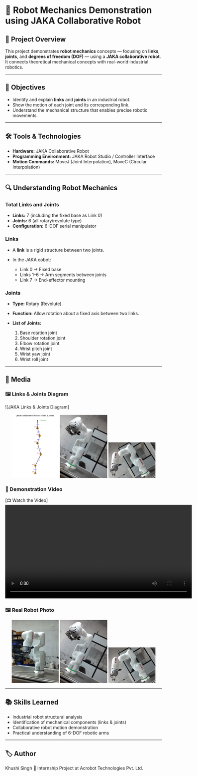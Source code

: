 # 🤖 Robot Mechanics Demonstration using JAKA Collaborative Robot

## 📌 Project Overview

This project demonstrates **robot mechanics** concepts — focusing on **links**, **joints**, and **degrees of freedom (DOF)** — using a **JAKA collaborative robot**.
It connects theoretical mechanical concepts with real-world industrial robotics.

---

## 🎯 Objectives

* Identify and explain **links** and **joints** in an industrial robot.
* Show the motion of each joint and its corresponding link.
* Understand the mechanical structure that enables precise robotic movements.

---

## 🛠️ Tools & Technologies

* **Hardware:** JAKA Collaborative Robot
* **Programming Environment:** JAKA Robot Studio / Controller Interface
* **Motion Commands:** MoveJ (Joint Interpolation), MoveC (Circular Interpolation)

---

## 🔍 Understanding Robot Mechanics

### Total Links and Joints

* **Links:** 7 (including the fixed base as Link 0)
* **Joints:** 6 (all rotary/revolute type)
* **Configuration:** 6-DOF serial manipulator

### Links

* A **link** is a rigid structure between two joints.
* In the JAKA cobot:

  * Link 0 → Fixed base
  * Links 1–6 → Arm segments between joints
  * Link 7 → End-effector mounting

### Joints

* **Type:** Rotary (Revolute)
* **Function:** Allow rotation about a fixed axis between two links.
* **List of Joints:**

  1. Base rotation joint
  2. Shoulder rotation joint
  3. Elbow rotation joint
  4. Wrist pitch joint
  5. Wrist yaw joint
  6. Wrist roll joint

---

## 📸 Media

### 🖼 Links & Joints Diagram

![JAKA Links & Joints Diagram]
<p align="center">
  <img src="jaka_links_joints_diagram.png" width="30%">
  <img src="cobot2.jpg" width="30%">
  <img src="cobot3.jpg" width="30%">
</p>

### 🎥 Demonstration Video

[📺 Watch the Video]
<video width="600" controls>
  <source src="cobot.mp4" type="video/mp4">
  Your browser does not support the video tag.
</video>


### 🖼 Real Robot Photo 

<p align="center">
  <img src="cobot1.jpg" width="30%">
  <img src="cobot2.jpg" width="30%">
  <img src="cobot3.jpg" width="30%">
</p>


---

## 📚 Skills Learned

* Industrial robot structural analysis
* Identification of mechanical components (links & joints)
* Collaborative robot motion demonstration
* Practical understanding of 6-DOF robotic arms

---

## 🏷 Author

Khushi Singh
📌 Internship Project at Acrobot Technologies Pvt. Ltd.
